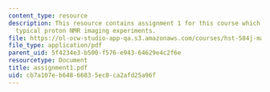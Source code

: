 ```yaml
---
content_type: resource
description: This resource contains assignment 1 for this course which discusses about
  typical proton NMR imaging experiments.
file: https://ol-ocw-studio-app-qa.s3.amazonaws.com/courses/hst-584j-magnetic-resonance-analytic-biochemical-and-imaging-techniques-spring-2006/cb7a107eb64866835ec8ca2afd25a96f_assignment1.pdf
file_type: application/pdf
parent_uid: 5f4234e3-b500-f576-e943-64629e4c2f6e
resourcetype: Document
title: assignment1.pdf
uid: cb7a107e-b648-6683-5ec8-ca2afd25a96f
---
```

